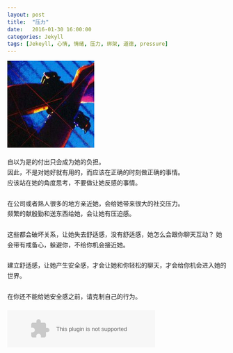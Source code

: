 ```yaml
---
layout: post
title:  "压力"
date:   2016-01-30 16:00:00
categories: Jekyll
tags: [Jekeyll, 心情, 情绪, 压力, 绑架, 道德, pressure]
---
```

<img style="line-height:1.7em;margin-bottom:1.3em;" src="/images/postimg/2016-01-30_3.jpg" alt="捆绑">  
<div style="line-height:1.7em;margin-bottom:1.3em;">
自以为是的付出只会成为她的负担。<br>
因此，不是对她好就有用的，而应该在正确的时刻做正确的事情。<br>
应该站在她的角度思考，不要做让她反感的事情。<br>
<br>
在公司或者熟人很多的地方亲近她，会给她带来很大的社交压力。<br>
频繁的献殷勤和送东西给她，会让她有压迫感。<br>
<br>
这些都会破坏关系，让她失去舒适感，没有舒适感，她怎么会跟你聊天互动？  
她会带有戒备心，躲避你，不给你机会接近她。<br>
<br>
建立舒适感，让她产生安全感，才会让她和你轻松的聊天，才会给你机会进入她的世界。<br>
<br>
在你还不能给她安全感之前，请克制自己的行为。
</div>



<div class="pc-only" style="margin-top:20px;">
<embed src="http://music.163.com/style/swf/widget.swf?sid=276840&type=2&auto=1&width=320&height=66" width="340" height="86"  allowNetworking="all"></embed>
</div>

<div class="sp-only" style="margin-top:20px;">
<script type="text/javascript" src="http://www.xiami.com/widget/player-single?uid=4902969&sid=1770906933&mode=js"></script>
</div>


